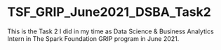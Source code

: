 # TSF_GRIP_June2021_DSBA_Task2
This is the Task 2 I did in my time as Data Science &amp; Business Analytics Intern in The Spark Foundation GRIP program in June 2021.
